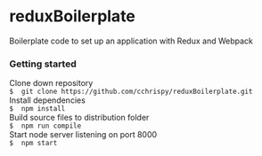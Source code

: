 # reduxBoilerplate
Boilerplate code to set up an application with Redux and Webpack  

### Getting started  
Clone down repository  
`$  git clone https://github.com/cchrispy/reduxBoilerplate.git`  
Install dependencies  
`$  npm install`  
Build source files to distribution folder  
`$  npm run compile`  
Start node server listening on port 8000  
`$  npm start`  

